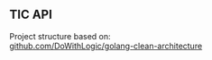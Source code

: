 ## TIC API

Project structure based on:\
<a href="github.com/DoWithLogic/golang-clean-architecture">github.com/DoWithLogic/golang-clean-architecture</a>
